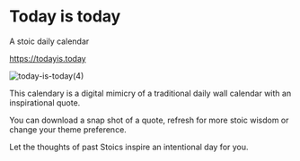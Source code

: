 # Today is today
A stoic daily calendar

https://todayis.today

![today-is-today(4)](https://github.com/gvonkoss/todayistoday/assets/16777943/8112849a-4458-4c98-aa9a-faa43f24b824)


This calendary is a digital mimicry of a traditional daily wall calendar with an inspirational quote.

You can download a snap shot of a quote, refresh for more stoic wisdom or change your theme preference.

Let the thoughts of past Stoics inspire an intentional day for you.
